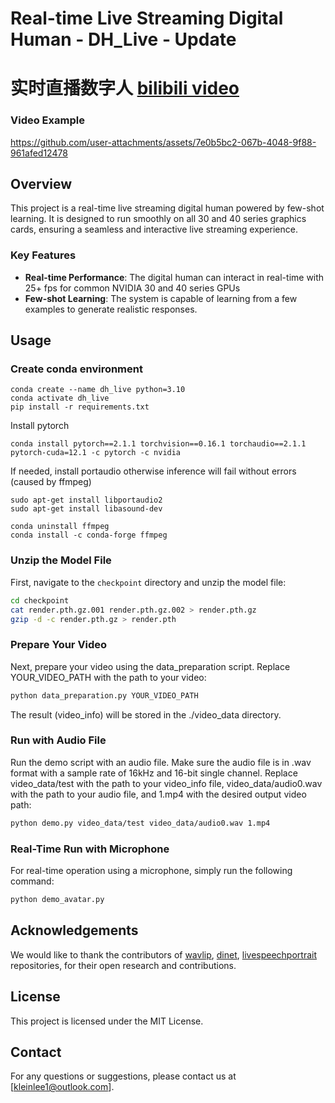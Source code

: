 # Real-time Live Streaming Digital Human - DH_Live - Update
# 实时直播数字人  [bilibili video](https://www.bilibili.com/video/BV1Ppv1eEEgj/?vd_source=53601feee498369e726af7dbc2dae349)
### Video Example


https://github.com/user-attachments/assets/7e0b5bc2-067b-4048-9f88-961afed12478


## Overview
This project is a real-time live streaming digital human powered by few-shot learning. It is designed to run smoothly on all 30 and 40 series graphics cards, ensuring a seamless and interactive live streaming experience.

### Key Features
- **Real-time Performance**: The digital human can interact in real-time with 25+ fps for common NVIDIA 30 and 40 series GPUs
- **Few-shot Learning**: The system is capable of learning from a few examples to generate realistic responses.
## Usage

### Create conda environment
```
conda create --name dh_live python=3.10
conda activate dh_live
pip install -r requirements.txt
```
Install pytorch
```
conda install pytorch==2.1.1 torchvision==0.16.1 torchaudio==2.1.1 pytorch-cuda=12.1 -c pytorch -c nvidia
```
If needed, install portaudio otherwise inference will fail without errors (caused by ffmpeg)
```
sudo apt-get install libportaudio2
sudo apt-get install libasound-dev

conda uninstall ffmpeg  
conda install -c conda-forge ffmpeg  
```
### Unzip the Model File
First, navigate to the `checkpoint` directory and unzip the model file:
```bash
cd checkpoint
cat render.pth.gz.001 render.pth.gz.002 > render.pth.gz
gzip -d -c render.pth.gz > render.pth
```
### Prepare Your Video
Next, prepare your video using the data_preparation script. Replace YOUR_VIDEO_PATH with the path to your video:
```bash
python data_preparation.py YOUR_VIDEO_PATH
```
The result (video_info) will be stored in the ./video_data directory.
### Run with Audio File
Run the demo script with an audio file. Make sure the audio file is in .wav format with a sample rate of 16kHz and 16-bit single channel. Replace video_data/test with the path to your video_info file, video_data/audio0.wav with the path to your audio file, and 1.mp4 with the desired output video path:
```bash
python demo.py video_data/test video_data/audio0.wav 1.mp4
```
### Real-Time Run with Microphone
For real-time operation using a microphone, simply run the following command:
```bash
python demo_avatar.py
```

## Acknowledgements 
We would like to thank the contributors of [wavlip](https://github.com/Rudrabha/Wav2Lip), [dinet](https://github.com/MRzzm/DINet), [livespeechportrait](https://github.com/YuanxunLu/LiveSpeechPortraits) repositories, for their open research and contributions.

## License
This project is licensed under the MIT License.

## Contact
For any questions or suggestions, please contact us at [kleinlee1@outlook.com].
